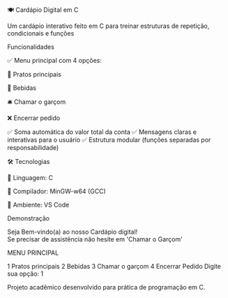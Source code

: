 🍽️ Cardápio Digital em C

Um cardápio interativo feito em C para treinar estruturas de repetição, condicionais e funções

Funcionalidades

✅ Menu principal com 4 opções:

🥩 Pratos principais

🥤 Bebidas

🛎️ Chamar o garçom

❌ Encerrar pedido

✅ Soma automática do valor total da conta
✅ Mensagens claras e interativas para o usuário
✅ Estrutura modular (funções separadas por responsabilidade)

🛠️ Tecnologias

🔹 Linguagem: C

🔹 Compilador: MinGW-w64 (GCC)

🔹 Ambiente: VS Code

Demonstração

Seja Bem-vindo(a) ao nosso Cardápio digital!  
Se precisar de assistência não hesite em 'Chamar o Garçom'  

 MENU PRINCIPAL

1 Pratos principais
2 Bebidas
3 Chamar o garçom
4 Encerrar Pedido
Digite sua opção: 1

Projeto acadêmico desenvolvido para prática de programação em C.

